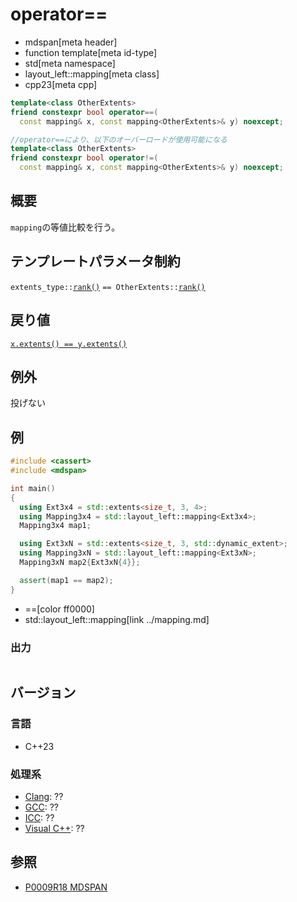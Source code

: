 # operator==
* mdspan[meta header]
* function template[meta id-type]
* std[meta namespace]
* layout_left::mapping[meta class]
* cpp23[meta cpp]

```cpp
template<class OtherExtents>
friend constexpr bool operator==(
  const mapping& x, const mapping<OtherExtents>& y) noexcept;

//operator==により、以下のオーバーロードが使用可能になる        
template<class OtherExtents>
friend constexpr bool operator!=(
  const mapping& x, const mapping<OtherExtents>& y) noexcept;
```

## 概要
`mapping`の等値比較を行う。


## テンプレートパラメータ制約
`extents_type::`[`rank()`](../../extents/rank.md) `== OtherExtents::`[`rank()`](../../extents/rank.md)


## 戻り値
[`x.extents() == y.extents()`](../../extents/op_equal.md)


## 例外
投げない


## 例
```cpp example
#include <cassert>
#include <mdspan>

int main()
{
  using Ext3x4 = std::extents<size_t, 3, 4>;
  using Mapping3x4 = std::layout_left::mapping<Ext3x4>;
  Mapping3x4 map1;

  using Ext3xN = std::extents<size_t, 3, std::dynamic_extent>;
  using Mapping3xN = std::layout_left::mapping<Ext3xN>;
  Mapping3xN map2{Ext3xN{4}};

  assert(map1 == map2);
}
```
* ==[color ff0000]
* std::layout_left::mapping[link ../mapping.md]


### 出力
```
```


## バージョン
### 言語
- C++23

### 処理系
- [Clang](/implementation.md#clang): ??
- [GCC](/implementation.md#gcc): ??
- [ICC](/implementation.md#icc): ??
- [Visual C++](/implementation.md#visual_cpp): ??


## 参照
- [P0009R18 MDSPAN](https://www.open-std.org/jtc1/sc22/wg21/docs/papers/2022/p0009r18.html)
